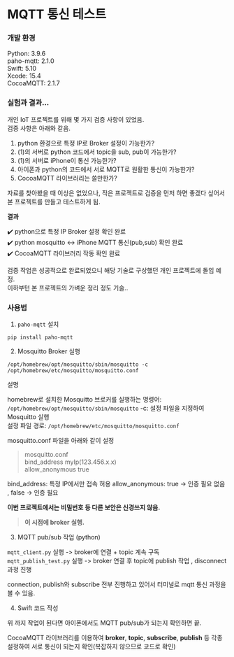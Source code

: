 # MQTT 통신 테스트

### 개발 환경  

Python: 3.9.6  
paho-mqtt: 2.1.0   
Swift: 5.10  
Xcode: 15.4  
CocoaMQTT: 2.1.7  

### 실험과 결과...  

개인 IoT 프로젝트를 위해 몇 가지 검증 사항이 있었음.  
검증 사항은 아래와 같음.  

1. python 환경으로 특정 IP로 Broker 설정이 가능한가?  
2. (1)의 서버로 python 코드에서 topic을 sub, pub이 가능한가?  
3. (1)의 서버로 iPhone이 통신 가능한가?  
4. 아이폰과 python의 코드에서 서로 MQTT로 원활한 통신이 가능한가?  
5. CocoaMQTT 라이브러리는 쓸만한가?  

자료를 찾아봤을 때 이상은 없었으나, 작은 프로젝트로 검증을 먼저 하면 좋겠다 싶어서 본 프로젝트를 만들고 테스트하게 됨.  

**결과**  

✔️ python으로 특정 IP Broker 설정 확인 완료  
✔️ python mosquitto <-> iPhone MQTT 통신(pub,sub) 확인 완료   
✔️ CocoaMQTT 라이브러리 작동 확인 완료  

검증 작업은 성공적으로 완료되었으니 해당 기술로 구상했던 개인 프로젝트에 돌입 예정.  
이하부턴 본 프로젝트의 가벼운 정리 정도 기술..  

### 사용법

1. `paho-mqtt` 설치  

```   
pip install paho-mqtt  
```

2. Mosquitto Broker 실행  

```  
/opt/homebrew/opt/mosquitto/sbin/mosquitto -c /opt/homebrew/etc/mosquitto/mosquitto.conf  
```  

설명 

homebrew로 설치한 Mosquitto 브로커를 실행하는 명령어: `/opt/homebrew/opt/mosquitto/sbin/mosquitto` 
-c: 설정 파일을 지정하여 Mosquitto 실행  
설정 파일 경로: `/opt/homebrew/etc/mosquitto/mosquitto.conf`  

mosquitto.conf 파일을 아래와 같이 설정  

> mosquitto.conf  
> bind_address myIp(123.456.x.x)  
> allow_anonymous true  

bind_address: 특정 IP에서만 접속 허용
allow_anonymous: true -> 인증 필요 없음 , false -> 인증 필요  

**이번 프로젝트에서는 비밀번호 등 다른 보안은 신경쓰지 않음.**  

> **이 시점에 broker 실행.**  

3. MQTT pub/sub 작업 (python)  

`mqtt_client.py` 실행 -> broker에 연결 + topic 계속 구독  
`mqtt_publish_test.py` 실행 -> broker 연결 후 topic에 publish 작업 , disconnect 과정 진행  

connection, publish와 subscribe 전부 진행하고 있어서 터미널로 mqtt 통신 과정을 볼 수 있음.  

4. Swift 코드 작성  

위 까지 작업이 된다면 아이폰에서도 MQTT pub/sub가 되는지 확인하면 끝.  

CocoaMQTT 라이브러리를 이용하여 **broker**, **topic**, **subscribe**, **publish** 등 각종 설정하여 서로 통신이 되는지 확인(복잡하지 않으므로 코드로 확인)  
